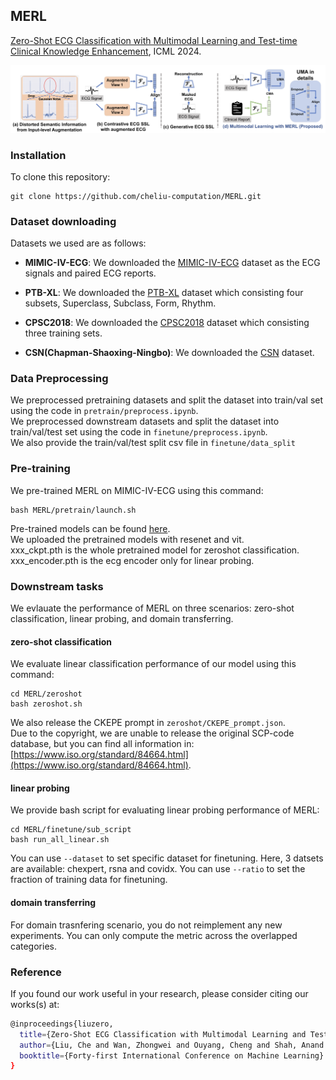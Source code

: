 ## MERL
[Zero-Shot ECG Classification with Multimodal Learning and Test-time Clinical Knowledge Enhancement](https://arxiv.org/abs/2403.06659), ICML 2024.

![framework](docs/framework.png)

###  Installation
To clone this repository:
```
git clone https://github.com/cheliu-computation/MERL.git
```

### Dataset downloading
Datasets we used are as follows:
- **MIMIC-IV-ECG**: We downloaded the [MIMIC-IV-ECG](https://physionet.org/content/mimic-iv-ecg/1.0/) dataset as the ECG signals and paired ECG reports.

- **PTB-XL**: We downloaded the [PTB-XL](https://physionet.org/content/ptb-xl/1.0.3/) dataset which consisting four subsets, Superclass, Subclass, Form, Rhythm.

- **CPSC2018**: We downloaded the [CPSC2018](http://2018.icbeb.org/Challenge.html) dataset which consisting three training sets. 

- **CSN(Chapman-Shaoxing-Ningbo)**: We downloaded the [CSN](https://physionet.org/content/ecg-arrhythmia/1.0.0/) dataset.


### Data Preprocessing
We preprocessed pretraining datasets and split the dataset into train/val set using the code in `pretrain/preprocess.ipynb`.\
We preprocessed downstream datasets and split the dataset into train/val/test set using the code in `finetune/preprocess.ipynb`.\
We also provide the train/val/test split csv file in `finetune/data_split`

### Pre-training

We pre-trained MERL on MIMIC-IV-ECG using this command:

```
bash MERL/pretrain/launch.sh
```

Pre-trained models can be found [here](https://drive.google.com/drive/folders/13wb4DppUciMn-Y_qC2JRWTbZdz3xX0w2?usp=drive_link).\
We uploaded the pretrained models with resenet and vit.\
xxx_ckpt.pth is the whole pretrained model for zeroshot classification.\
xxx_encoder.pth is the ecg encoder only for linear probing.

### Downstream tasks
We evlauate the performance of MERL on three scenarios: zero-shot classification, linear probing, and domain transferring.

#### zero-shot classification
We evaluate linear classification performance of our model using this command:
```
cd MERL/zeroshot
bash zeroshot.sh
```
We also release the CKEPE prompt in `zeroshot/CKEPE_prompt.json`.\
Due to the copyright, we are unable to release the original SCP-code database, but you can find all information in: [https://www.iso.org/standard/84664.html](https://www.iso.org/standard/84664.html).

#### linear probing
We provide bash script for evaluating linear probing performance of MERL:
```
cd MERL/finetune/sub_script
bash run_all_linear.sh
```
You can use `--dataset` to set specific dataset for finetuning. Here, 3 datsets are available: chexpert, rsna and covidx.
You can use `--ratio` to set the fraction of training data for finetuning.

#### domain transferring
For domain trasnfering scenario, you do not reimplement any new experiments. You can only compute the metric across the overlapped categories.

### Reference
If you found our work useful in your research, please consider citing our works(s) at:
```bash
@inproceedings{liuzero,
  title={Zero-Shot ECG Classification with Multimodal Learning and Test-time Clinical Knowledge Enhancement},
  author={Liu, Che and Wan, Zhongwei and Ouyang, Cheng and Shah, Anand and Bai, Wenjia and Arcucci, Rossella},
  booktitle={Forty-first International Conference on Machine Learning}
}
```
